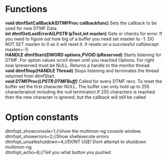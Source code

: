 <h1>Functions</h1>
<p>
<b>void dtmfSetCallBackA(DTMFProc callbackfunc)</b> Sets the callback to be used for new DTMF Data.<br>
<b>int dtmfGetLastErrorA(LPSTR lpText,int maxlen)</b> Gets or checks for error. If you need to figure out
  how big of a buffer you need set maxlen to -1. DO NOT SET maxlen to 0 as it will reset it. It resets on a
  successful call(except maxlen=-1)<br>
<B>HANDLE dtmfStart(DWORD options,PVOID lpReserved)</B> Starts listening for DTMF. For option values scroll
  down until you reached Options. For right now lpreserved must be NULL. Returns a handle to the monitor thread.<br>
<b>void dtmfStop(HANDLE Thread)</b> Stops listening and terminates the thread returned from dtmfStart.<br>
<b><i>void DTMFProc(LPSTR DTMFBuff)</i></b> Called for every DTMF recv. To reset the buffer set the first character
  NULL. The buffer can only hold up to 255 charactera(not including the null terminator).If 255 characters is
  reached then the new character is ignored, but the callback will still be called
</p>
<h1>Option constants</h1>
dtmfopt_showconsole=1;//show the multimon-ng console window.<br>
dtmfopt_showerrors=2;//Show shellexecute errors<br>
dtmfopt_unsafeshutdown=4;//DONT USE! Dont attempt to shutdown multimon-ng<br>
dtmfopt_echo=8;//Tell you what button you pushed<br>
